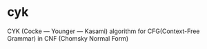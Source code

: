 # cyk
CYK (Cocke — Younger — Kasami) algorithm for CFG(Context-Free Grammar) in CNF (Chomsky Normal Form)
